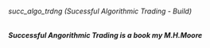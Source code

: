 ###### succ_algo_trdng (Sucessful Algorithmic Trading - Build)
##### _Successful Angorithmic Trading_ is a book my M.H.Moore
